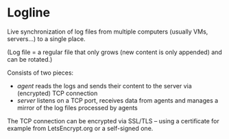 Logline
=======

Live synchronization of log files from multiple computers (usually VMs, servers…) to a single place.

(Log file = a regular file that only grows (new content is only appended) and can be rotated.)

Consists of two pieces:

- *agent* reads the logs and sends their content to the server via (encrypted) TCP connection
- *server* listens on a TCP port, receives data from agents and manages a mirror of the log files processed by agents

The TCP connection can be encrypted via SSL/TLS – using a certificate for example from LetsEncrypt.org or a self-signed one.
